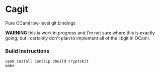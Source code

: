 # Cagit

Pure OCaml low-level git bindings

**WARNING** this is work in progress and I'm not sure where this is
exactly going, but I certainly don't plan to implement all of the
libgit in OCaml.

### Build Instructions

```
opam install camlzip obuild cryptokit
make
```
